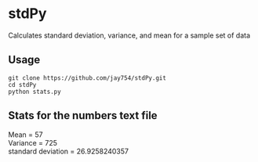 stdPy
=====

Calculates standard deviation, variance, and mean for a sample set of data

<h2> Usage </h2>
	
	git clone https://github.com/jay754/stdPy.git
	cd stdPy
	python stats.py

<h2> Stats for the numbers text file </h2>

Mean = 57 <br>
Variance = 725 <br>
standard deviation = 26.9258240357 <br>
